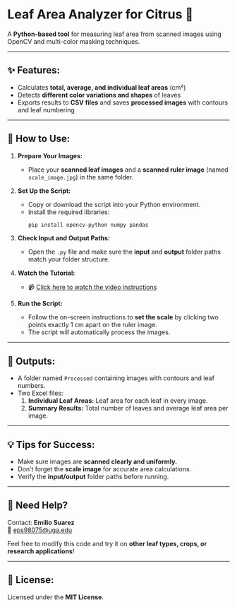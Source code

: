 # Leaf Area Analyzer for Citrus 🍃

A **Python-based tool** for measuring leaf area from scanned images using OpenCV and multi-color masking techniques.

---

## ✨ Features:
- Calculates **total, average, and individual leaf areas** (cm²)
- Detects **different color variations and shapes** of leaves
- Exports results to **CSV files** and saves **processed images** with contours and leaf numbering

---

## 🚀 How to Use:

1. **Prepare Your Images:**
   - Place your **scanned leaf images** and a **scanned ruler image** (named `scale_image.jpg`) in the same folder.

2. **Set Up the Script:**
   - Copy or download the script into your Python environment.
   - Install the required libraries:
     ```bash
     pip install opencv-python numpy pandas
     ```

3. **Check Input and Output Paths:**
   - Open the `.py` file and make sure the **input** and **output** folder paths match your folder structure.

4. **Watch the Tutorial:**
   - 📹 [Click here to watch the video instructions](https://youtu.be/bThS7Iwn94A)

5. **Run the Script:**
   - Follow the on-screen instructions to **set the scale** by clicking two points exactly 1 cm apart on the ruler image.
   - The script will automatically process the images.

---

## 📄 Outputs:
- A folder named `Processed` containing images with contours and leaf numbers.
- Two Excel files:
  1. **Individual Leaf Areas:** Leaf area for each leaf in every image.
  2. **Summary Results:** Total number of leaves and average leaf area per image.

---

## 💡 Tips for Success:
- Make sure images are **scanned clearly and uniformly.**
- Don’t forget the **scale image** for accurate area calculations.
- Verify the **input/output** folder paths before running.

---

## 🙋 Need Help?
Contact: **Emilio Suarez**  
📧 eps98075@uga.edu

Feel free to modify this code and try it on **other leaf types, crops, or research applications**!

---

## 📜 License:
Licensed under the **MIT License**.

